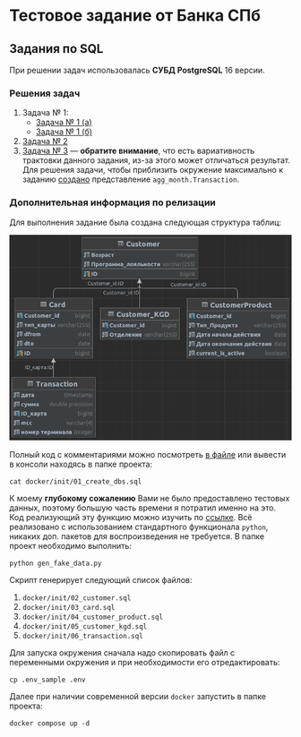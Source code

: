 # Тестовое задание от Банка СПб

## Задания по SQL

При решении задач использовалась **СУБД PostgreSQL** 16 версии.

### Решения задач

1. Задача № 1:
   * [Задача № 1 (а)](https://github.com/safonovpro/bspb/blob/master/tasks/sql/task_01_a.sql)
   * [Задача № 1 (б)](https://github.com/safonovpro/bspb/blob/master/tasks/sql/task_01_b.sql)
2. [Задача № 2](https://github.com/safonovpro/bspb/blob/master/tasks/sql/task_02.sql)
3. [Задача № 3](https://github.com/safonovpro/bspb/blob/master/tasks/sql/task_03.sql) — **обратите внимание**, что есть вариативность трактовки данного задания, из-за этого может отличаться результат. Для решения задачи, чтобы приблизить окружение максимально к заданию [создано](https://github.com/safonovpro/bspb/blob/master/docker/init/07_create_view_agg_month.sql) представление `agg_month.Transaction`.

### Дополнительная информация по релизации

Для выполнения задание была создана следующая структура таблиц:

![alt text](img/tables.png)

Полный код с комментариями можно посмотреть [в файле](https://github.com/safonovpro/bspb/blob/master/docker/init/01_create_dbs.sql) или вывести в консоли находясь в папке проекта:

```shell
cat docker/init/01_create_dbs.sql
```

К моему **глубокому сожалению** Вами не было предоставлено тестовых данных, поэтому большую часть времени я потратил именно на это. 
Код реализующий эту функцию можно изучить по [ссылке](https://github.com/safonovpro/bspb/blob/master/gen_fake_data.py). 
Всё реализовано с использованием стандартного функционала `python`, никаких доп. пакетов для воспроизведения не требуется. В папке проект необходимо выполнить:

```shell
python gen_fake_data.py
```

Скрипт генерирует следующий список файлов:

1. `docker/init/02_customer.sql`
2. `docker/init/03_card.sql`
3. `docker/init/04_customer_product.sql`
4. `docker/init/05_customer_kgd.sql`
5. `docker/init/06_transaction.sql`

Для запуска окружения сначала надо скопировать файл с переменными окружения и при необходимости его отредактировать:

```shell
cp .env_sample .env
```

Далее при наличии современной версии `docker` запустить в папке проекта:

```shell
docker compose up -d
```
